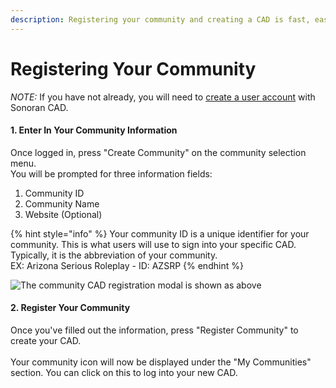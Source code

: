 ```yaml
---
description: Registering your community and creating a CAD is fast, easy, and free!
---
```


# Registering Your Community

_NOTE:_ If you have not already, you will need to [create a user account](registering-your-account.md) with Sonoran CAD.

#### 1. Enter In Your Community Information

Once logged in, press "Create Community" on the community selection menu.\
You will be prompted for three information fields:

1. Community ID
2. Community Name
3. Website (Optional)

{% hint style="info" %}
Your community ID is a unique identifier for your community. This is what users will use to sign into your specific CAD. Typically, it is the abbreviation of your community.\
EX: Arizona Serious Roleplay - ID: AZSRP
{% endhint %}

![The community CAD registration modal is shown as above](../../.gitbook/assets/new\_community.PNG)

#### 2. Register Your Community

Once you've filled out the information, press "Register Community" to create your CAD.\
\
Your community icon will now be displayed under the "My Communities" section. You can click on this to log into your new CAD.
